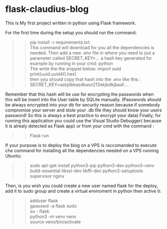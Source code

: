 # flask-claudius-blog
This is My first project written in python using Flask framework.

For the first time during the setup you should run the command: 
>>    pip install -r requirements.txt. <br>
This command will download for you all the dependencies is needed.
Then add a new .env file in where you need to put a parameter called SECRET_KEY=... a hash key generated for example by running in your cmd:
>>  python <br>
The write the the snippet below:
>> import uuid <br>
>> print(uuid.uuid4().hex) <br>
then you should copy that hash into the .env
like this : SECRET_KEY=askjdbkasdkasn212ekjbdkjbaaf....

Remember that this hash will be use for encrypting the passwords when this will be insert into the User table by SQLite manually.
(Passwords should be always encrypted into your db for security reason because if somebody compromise your server and stole your .db file they should know your users password! So this is always a best practice to encrypt your data)
Finally, for running this application you could use the Visual Studio Debugger( because it is alrealy detected as Flask app) or from your cmd with the command : 
>> Flask run <br>

If your purpose is to deploy the blog on a VPS is raccomanded to execute che command for installing all the dependencies needed on a VPS running Ubuntu:

>> sudo apt-get install python3-pip python3-dev python3-venv build-essential libssl-dev libffi-dev python3-setuptools supervisor nginx 

Then, is you wish you could create a new user named flask
for the deploy, add it to sudo group and create a virtual enviroment in python then active it:
>> adduser flask <br>
>> gpasswd -a flask sudo <br>
>> su - flask <br>
>> python3 -m venv venv <br>
>> source venv/bin/activate <br>
